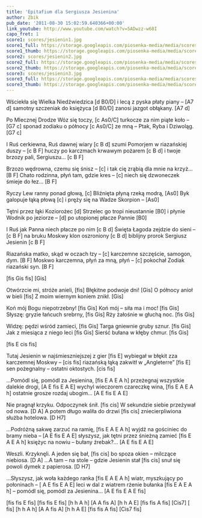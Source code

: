 ```yaml
---
title: 'Epitafium dla Sergiusza Jesienina'
author: Zbik
pub_date: '2011-08-30 15:02:59.640366+00:00'
link_youtube: http://www.youtube.com/watch?v=5ADwzz-w68I
capo_fret: 1
score1: scores/jesienin1.jpg
score1_full: https://storage.googleapis.com/piosenka-media/media/scores/jesienin1.jpg
score1_thumb: https://storage.googleapis.com/piosenka-media/media/scores/jesienin1.jpg.180x0_q85_upscale.jpg
score2: scores/jesienin2.jpg
score2_full: https://storage.googleapis.com/piosenka-media/media/scores/jesienin2.jpg
score2_thumb: https://storage.googleapis.com/piosenka-media/media/scores/jesienin2.jpg.180x0_q85_upscale.jpg
score3: scores/jesienin3.jpg
score3_full: https://storage.googleapis.com/piosenka-media/media/scores/jesienin3.jpg
score3_thumb: https://storage.googleapis.com/piosenka-media/media/scores/jesienin3.jpg.180x0_q85_upscale.jpg
---
```


Wściekła się Wielka Niedźwiedzica [d B0/D]
i lecą z pyska płaty piany – [A7 d]
samotny szczeniak do księżyca [d B0/D]
zanosi jazgot obłąkany. [A7 d]

Po Mlecznej Drodze Wóz się toczy, [c As0/C]
turkocze za nim piąte koło – [G7 c]
sponad zodiaku o północy [c As0/C]
ze mną – Ptak, Ryba i Dziwoląg. [G7 c]

I Ruś cerkiewna, Ruś dawnej wiary [c B d]
szumi Pomorjem w riazańskiej duszy – [c B F]
huczy po karczmach krwawym pożarem [c B d]
i twoje brzozy pali, Sergiuszu… [c B F]

Brzozo wędrowna, czemu się śnisz – [c]
i tak cię zrąbią dla mnie na krzyż… [B F]
Chato rodzinna, płyń tam, gdzie kres – [c]
niech się dzwoneczek śmieje do łez… [B F]

Ryczy Lew ranny ponad głową, [c]
Bliźnięta płyną rzeką modrą, [As0]
Byk galopuje łąką płową [c]
i pręży się na Wadze Skorpion – [As0]

Tętni przez łąki Koziorożec [d]
Strzelec go tropi nieustannie [B0]
i płynie Wodnik po jeziorze – [d]
po utopionej płacze Pannie [B0]

I Ruś jak Panna niech płacze po nim [c B d]
Święta Łagoda zejdzie do sieni – [c B F]
na bruku Moskwy klon oszroniony [c B d]
biblijny prorok Sergiusz Jesienin [c B F]

Riazańska matko, skąd w oczach łzy – [c]
karczemne szczęście, samogon, dym. [B F]
Moskwo karczemna, płyń za mną, płyń – [c]
pokochał Zodiak riazański syn. [B F]

[fis Gis fis]
[Gis]


Otwórzcie mi, stróże anieli, [fis]
Błękitne podwoje dni! [Gis]
O północy anioł w bieli [fis]
Z moim wiernym koniem znikł. [Gis]

Koń mój Bogu niepotrzebny! [fis Gis]
Koń mój – siła ma i moc! [fis Gis]
Słyszę: gryzie łańcuch srebrny, [fis Gis]
Rży żałośnie w głuchą noc. [fis Gis]

Widzę: pędzi wśród zamieci, [fis Gis]
Targa gniewnie gruby sznur. [fis Gis]
Jak z miesiąca z niego leci [fis Gis]
Sierść bułana w kłęby chmur. [fis Gis]

[fis E cis fis]

Tutaj Jesienin w najśmieszniejszej z gier [fis E]
wybiegał w błękit zza karczemnej Moskwy – [cis fis]
riazańską łąką zakwitł w „Angleterre” [fis E]
sen pożegnalny – ostatni oktostych. [cis fis]

…Pomódl się, pomódl za Jesienina, [fis E A E A h]
przeżegnaj wszystkie dalekie drogi, [A E fis E A E]
wychyl wieczorem czareczkę wina, [fis E A E A h]
ostatnie grosze rozdaj ubogim… [A E fis E A E]

Nie pragnął krzyku. Odpoczynek śnił. [fis cis]
W sekundzie siebie przeżywał od nowa. [D A]
A potem długo waliła do drzwi [fis cis]
zniecierpliwiona służba hotelowa. [D H7]

…Podróżną sakwę zarzuć na ramię, [fis E A E A h]
wyjdź na gościniec do bramy nieba – [A E fis E A E]
słyszysz, jak tętni przez śnieżną zamieć [fis E A E A h]
księżyc na nowiu – bułany źrebak?… [A E fis E A E]

Weszli. Krzyknęli. A jeden się bał, [fis cis]
bo spoza okien – milczące niebiosa. [D A]
…A tam – na stole – gdzie Jesienin stał [fis cis]
snuł się powoli dymek z papierosa. [D H7]

…Słyszysz, jak woła każdego ranka [fis E A E A h]
wiatr, myszkujący po połoninach – [ A E fis E A E]
leci w dal z wiatrem rżenie bułanka [fis E A E A h]
– pomódl się, pomódl za Jesienina… [A E fis E A E fis]

[fis fis E fis]
[fis fis E fis]
[h h A h]
[A A fis A]
[h h A E]
[fis fis A fis]
[Cis7]
[ fis]
[h h A h]
[A A fis A]
[h h A E]
[fis fis A fis]
[Cis7 fis]